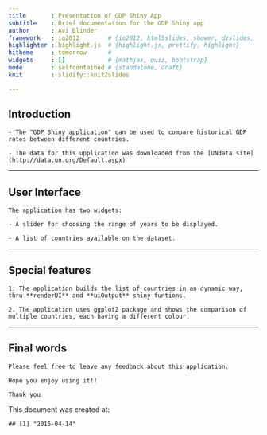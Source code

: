 ```yaml
---
title       : Presentation of GDP Shiny App
subtitle    : Brief documentation for the GDP Shiny app
author      : Avi Blinder
framework   : io2012        # {io2012, html5slides, shower, dzslides, ...}
highlighter : highlight.js  # {highlight.js, prettify, highlight}
hitheme     : tomorrow      # 
widgets     : []            # {mathjax, quiz, bootstrap}
mode        : selfcontained # {standalone, draft}
knit        : slidify::knit2slides

---
```


## Introduction

    - The "GDP Shiny application" can be used to compare historical GDP 
    rates between different countries.
    
    - The data for this upplication was downloaded from the [UNdata site]
    (http://data.un.org/Default.aspx)
    

---

##  User Interface

    The application has two widgets:
    
    - A slider for choosing the range of years to be displayed.
    
    - A list of countries available on the dataset.
    

---

## Special features

    1. The application builds the list of countries in an dynamic way, 
    thru **renderUI** and **uiOutput** shiny funtions.

    2. The application uses ggplot2 package and shows the comparison of
    multiple countries, each having a different colour.
    
    
---

## Final words

    Please feel free to leave any feedback about this application.
    
    Hope you enjoy using it!!
    
    Thank you

This document was created at: 


```
## [1] "2015-04-14"
```
